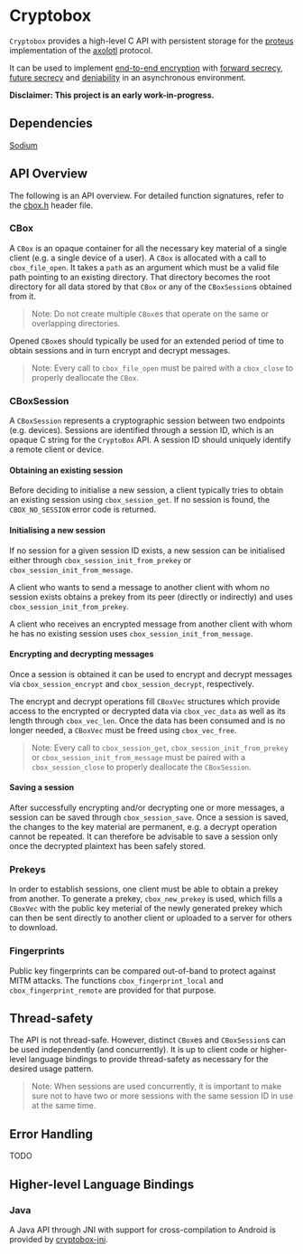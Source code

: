 # Cryptobox

`Cryptobox` provides a high-level C API with persistent storage for the [proteus](https://github.com/twittner/proteus) implementation of the [axolotl](https://github.com/trevp/axolotl/wiki) protocol.

It can be used to implement [end-to-end encryption](http://en.wikipedia.org/wiki/End-to-end_encryption) with [forward secrecy](http://en.wikipedia.org/wiki/Forward_secrecy), [future secrecy](https://whispersystems.org/blog/advanced-ratcheting/) and [deniability](http://en.wikipedia.org/wiki/Deniable_authentication) in an asynchronous environment.

**Disclaimer: This project is an early work-in-progress.**

## Dependencies

[Sodium](https://github.com/jedisct1/libsodium)

## API Overview

The following is an API overview. For detailed function signatures, refer to the [cbox.h](cbox.h) header file.

### CBox

A `CBox` is an opaque container for all the necessary key material of a single client (e.g. a single device of a user).
A `CBox` is allocated with a call to `cbox_file_open`. It takes a `path` as an argument which must be a valid file path
pointing to an existing directory. That directory becomes the root directory for all data stored by that `CBox` or any of the `CBoxSession`s
obtained from it.

> Note: Do not create multiple `CBox`es that operate on the same or overlapping directories.

Opened `CBox`es should typically be used for an extended period of time to obtain sessions and in turn
encrypt and decrypt messages.

> Note: Every call to `cbox_file_open` must be paired with a `cbox_close` to properly deallocate the `CBox`.

### CBoxSession

A `CBoxSession` represents a cryptographic session between two endpoints (e.g. devices).
Sessions are identified through a session ID, which is an opaque C string for
the `CryptoBox` API. A session ID should uniquely identify a remote client or device.

#### Obtaining an existing session

Before deciding to initialise a new session, a client typically tries to obtain an existing session
using `cbox_session_get`. If no session is found, the `CBOX_NO_SESSION` error code is returned.

#### Initialising a new session

If no session for a given session ID exists, a new session can be initialised either through
`cbox_session_init_from_prekey` or `cbox_session_init_from_message`.

A client who wants to send a message to another client with whom no session exists obtains a prekey from its peer
(directly or indirectly) and uses `cbox_session_init_from_prekey`.

A client who receives an encrypted message from another client with whom he has no existing session
uses `cbox_session_init_from_message`.

#### Encrypting and decrypting messages

Once a session is obtained it can be used to encrypt and decrypt messages via `cbox_session_encrypt`
and `cbox_session_decrypt`, respectively.

The encrypt and decrypt operations fill `CBoxVec` structures which provide access to the encrypted or decrypted
data via `cbox_vec_data` as well as its length through `cbox_vec_len`. Once the data has been consumed and is
no longer needed, a `CBoxVec` must be freed using `cbox_vec_free`.

> Note: Every call to `cbox_session_get`, `cbox_session_init_from_prekey` or `cbox_session_init_from_message`
must be paired with a `cbox_session_close` to properly deallocate the `CBoxSession`.

#### Saving a session

After successfully encrypting and/or decrypting one or more messages, a session can be saved
through `cbox_session_save`. Once a session is saved, the changes to the key material are
permanent, e.g. a decrypt operation cannot be repeated. It can therefore be advisable to
save a session only once the decrypted plaintext has been safely stored.

### Prekeys

In order to establish sessions, one client must be able to obtain a prekey from another.
To generate a prekey, `cbox_new_prekey` is used, which fills a `CBoxVec` with the public
key meterial of the newly generated prekey which can then be sent directly to another
client or uploaded to a server for others to download.

### Fingerprints

Public key fingerprints can be compared out-of-band to protect against MITM attacks.
The functions `cbox_fingerprint_local` and `cbox_fingerprint_remote` are provided for
that purpose.

## Thread-safety

The API is not thread-safe. However, distinct `CBox`es and `CBoxSession`s can be used
independently (and concurrently). It is up to client code or higher-level language bindings
to provide thread-safety as necessary for the desired usage pattern.

> Note: When sessions are used concurrently, it is important to make sure not to have
> two or more sessions with the same session ID in use at the same time.

## Error Handling

TODO

## Higher-level Language Bindings

### Java

A Java API through JNI with support for cross-compilation to Android is provided by [cryptobox-jni](https://github.com/romanb/cryptobox-jni).
